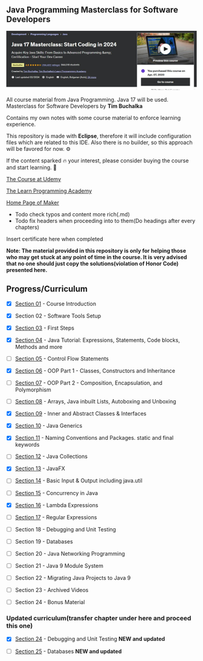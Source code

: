 ## Java Programming Masterclass for Software Developers 

![JAVA ENGINEER](pic.jpg)

All course material from Java Programming. Java 17 will be used. Masterclass for Software Developers by **Tim Buchalka**

Contains my own notes with some course material to enforce learning experience.

This repository is made with **Eclipse**, therefore it will include configuration files which are related to this IDE. Also there is no builder, so this approach will be favored for now. ⚙️

If the content sparked :fire: your interest, please consider buying the course and start learning. :book:

[The Course at Udemy](https://www.udemy.com/java-the-complete-java-developer-course)   

[The Learn Programming Academy](http://learnprogramming.academy)

[Home Page of Maker](https://www.timbuchalka.com/)

- Todo check typos and content more rich(.md)
- Todo fix headers when proceeding into to them(Do headings after every chapters)

Insert certificate here when completed

**Note: The material provided in this repository is only for helping those who may get stuck at any point of time in the course. It is very advised that no one should just copy the solutions(violation of Honor Code) presented here.**

## Progress/Curriculum

- [x] [Section 01](https://github.com/developersCradle/java-programming-masterclass/tree/master/Section%2001) - Course Introduction
- [x] Section 02 - Software Tools Setup
- [x] [Section 03](https://github.com/developersCradle/java-programming-masterclass/tree/master/Section%2003) - First Steps
- [x] [Section 04](https://github.com/developersCradle/java-programming-masterclass/tree/master/Section%2004) - Java Tutorial: Expressions, Statements, Code blocks, Methods and more
- [ ] [Section 05](https://github.com/developersCradle/java-programming-masterclass/tree/master/Section%2005) - Control Flow Statements
- [x] [Section 06](https://github.com/developersCradle/java-programming-masterclass/tree/master/Section%2006) - OOP Part 1 - Classes, Constructors and Inheritance
- [ ] [Section 07](https://github.com/developersCradle/java-programming-masterclass/tree/master/Section%2007) - OOP Part 2 - Composition, Encapsulation, and Polymorphism
- [ ] [Section 08](https://github.com/developersCradle/java-programming-masterclass/tree/master/Section%2008) - Arrays, Java inbuilt Lists, Autoboxing and Unboxing
- [x] [Section 09](https://github.com/developersCradle/java-programming-masterclass/tree/master/Section%2009) - Inner and Abstract Classes & Interfaces
- [x] [Section 10](https://github.com/developersCradle/java-programming-masterclass/tree/master/Section%2010) - Java Generics
- [x] [Section 11](https://github.com/developersCradle/java-programming-masterclass/tree/master/Section%2011) - Naming Conventions and Packages. static and final keywords
- [ ] [Section 12](https://github.com/developersCradle/java-programming-masterclass/tree/master/Section%2012) - Java Collections
- [x] [Section 13](https://github.com/developersCradle/java-programming-masterclass/tree/master/Section%2013) - JavaFX
- [ ] [Section 14](https://github.com/developersCradle/java-programming-masterclass/tree/master/Section%2014) - Basic Input & Output including java.util
- [ ] [Section 15](https://github.com/developersCradle/java-programming-masterclass/tree/master/Section%2015) - Concurrency in Java
- [x] [Section 16](https://github.com/developersCradle/java-programming-masterclass/tree/master/Section%2016) - Lambda Expressions
- [ ] [Section 17](https://github.com/developersCradle/java-programming-masterclass/tree/master/Section%2017) - Regular Expressions
- [ ] Section 18 - Debugging and Unit Testing
- [ ] Section 19 - Databases
- [ ] Section 20 - Java Networking Programming
- [ ] Section 21 - Java 9 Module System
- [ ] Section 22 - Migrating Java Projects to Java 9
- [ ] Section 23 - Archived Videos
- [ ] Section 24 - Bonus Material


### Updated curriculum(transfer chapter under here and proceed this one)

- [x] [Section 24](https://github.com/developersCradle/java-programming-masterclass/tree/master/Section%2024) - Debugging and Unit Testing **NEW and updated**

- [ ] [Section 25](https://github.com/developersCradle/java-programming-masterclass/tree/master/Section%2025) - Databases **NEW and updated** 

<!-- **TODO tee tästä myös luv2code JDBC AJURI OPAS** -->